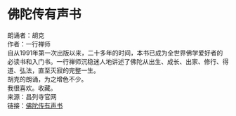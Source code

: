 # 佛陀传有声书
朗诵者：胡克  
作者：一行禅师  
自从1991年第一次出版以来，二十多年的时间，本书已成为全世界佛学爱好者的必读书和入门书。一行禅师沉稳迷人地讲述了佛陀从出生、成长、出家、修行、得道、弘法，直至灭寂的完整一生。  
胡克的朗诵，为之增色不少。  
我很喜欢。收藏。  
来源：昌列寺官网  
链接：[佛陀传有声书](http://www.changleisi.com/index/Audio/details.html?id=78)
